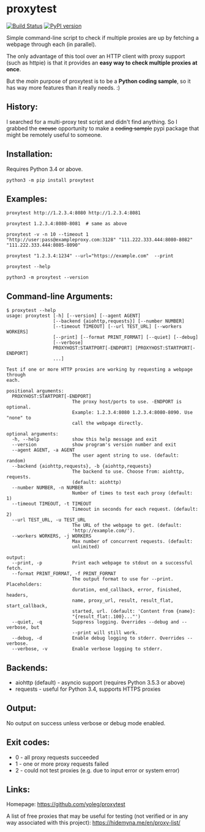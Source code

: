 # proxytest

[![Build Status](https://travis-ci.org/yoleg/proxytest.svg?branch=master)](https://travis-ci.org/yoleg/proxytest)
[![PyPI version](https://badge.fury.io/py/proxytest.svg)](https://badge.fury.io/py/proxytest)

Simple command-line script to check if multiple proxies are up by fetching a webpage through each (in parallel).

The only advantage of this tool over an HTTP client with proxy support (such as httpie) is that it provides an **easy way to check multiple proxies at once**.

But the *main* purpose of proxytest is to be a **Python coding sample**, so it has way more features than it really needs. :)

## History:

I searched for a multi-proxy test script and didn't find anything. So I grabbed the ~~excuse~~ opportunity to make a ~~coding sample~~ pypi package that might be remotely useful to someone.

## Installation:

Requires Python 3.4 or above.

```
python3 -m pip install proxytest
```

## Examples:

```
proxytest http://1.2.3.4:8080 http://1.2.3.4:8081

proxytest 1.2.3.4:8080-8081  # same as above

proxytest -v -n 10 --timeout 1 "http://user:pass@exampleproxy.com:3128" "111.222.333.444:8080-8082" "111.222.333.444:8085-8090"

proxytest "1.2.3.4:1234" --url="https://example.com"  --print

proxytest --help

python3 -m proxytest --version
```

## Command-line Arguments:

```
$ proxytest --help
usage: proxytest [-h] [--version] [--agent AGENT]
                 [--backend {aiohttp,requests}] [--number NUMBER]
                 [--timeout TIMEOUT] [--url TEST_URL] [--workers WORKERS]
                 [--print] [--format PRINT_FORMAT] [--quiet] [--debug]
                 [--verbose]
                 PROXYHOST:STARTPORT[-ENDPORT] [PROXYHOST:STARTPORT[-ENDPORT]
                 ...]

Test if one or more HTTP proxies are working by requesting a webpage through
each.

positional arguments:
  PROXYHOST:STARTPORT[-ENDPORT]
                        The proxy host/ports to use. -ENDPORT is optional.
                        Example: 1.2.3.4:8080 1.2.3.4:8080-8090. Use "none" to
                        call the webpage directly.

optional arguments:
  -h, --help            show this help message and exit
  --version             show program's version number and exit
  --agent AGENT, -a AGENT
                        The user agent string to use. (default: random)
  --backend {aiohttp,requests}, -b {aiohttp,requests}
                        The backend to use. Choose from: aiohttp, requests.
                        (default: aiohttp)
  --number NUMBER, -n NUMBER
                        Number of times to test each proxy (default: 1)
  --timeout TIMEOUT, -t TIMEOUT
                        Timeout in seconds for each request. (default: 2)
  --url TEST_URL, -u TEST_URL
                        The URL of the webpage to get. (default:
                        'http://example.com/').
  --workers WORKERS, -j WORKERS
                        Max number of concurrent requests. (default:
                        unlimited)

output:
  --print, -p           Print each webpage to stdout on a successful fetch.
  --format PRINT_FORMAT, -f PRINT_FORMAT
                        The output format to use for --print. Placeholders:
                        duration, end_callback, error, finished, headers,
                        name, proxy_url, result, result_flat, start_callback,
                        started, url. (default: 'Content from {name}:
                        "{result_flat:.100}..."')
  --quiet, -q           Suppress logging. Overrides --debug and --verbose, but
                        --print will still work.
  --debug, -d           Enable debug logging to stderr. Overrides --verbose.
  --verbose, -v         Enable verbose logging to stderr.
```

## Backends:

* aiohttp (default) - asyncio support (requires Python 3.5.3 or above)
* requests - useful for Python 3.4, supports HTTPS proxies

## Output:

No output on success unless verbose or debug mode enabled.

## Exit codes:

* 0 - all proxy requests succeeded
* 1 - one or more proxy requests failed
* 2 - could not test proxies (e.g. due to input error or system error)

## Links:

Homepage: https://github.com/yoleg/proxytest

A list of free proxies that may be useful for testing (not verified or in any way associated with this project): https://hidemyna.me/en/proxy-list/
